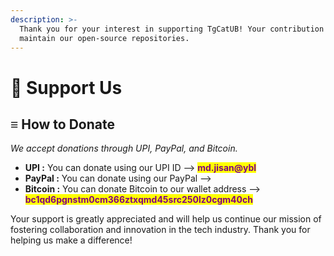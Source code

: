 ```yaml
---
description: >-
  Thank you for your interest in supporting TgCatUB! Your contribution helps us
  maintain our open-source repositories.
---
```


# 🖤 Support Us

## ≡  How to Donate

_We accept donations through UPI, PayPal, and Bitcoin._

* **UPI :** You can donate using our UPI ID  -->   <mark style="color:purple;">**md.jisan@ybl**</mark>&#x20;
* **PayPal :** You can donate using our PayPal  --> &#x20;
* **Bitcoin :** You can donate Bitcoin to our wallet address  -->  <mark style="color:purple;">**bc1qd6pgnstm0cm366ztxqmd45src250lz0cgm40ch**</mark>

Your support is greatly appreciated and will help us continue our mission of fostering collaboration and innovation in the tech industry. Thank you for helping us make a difference!
